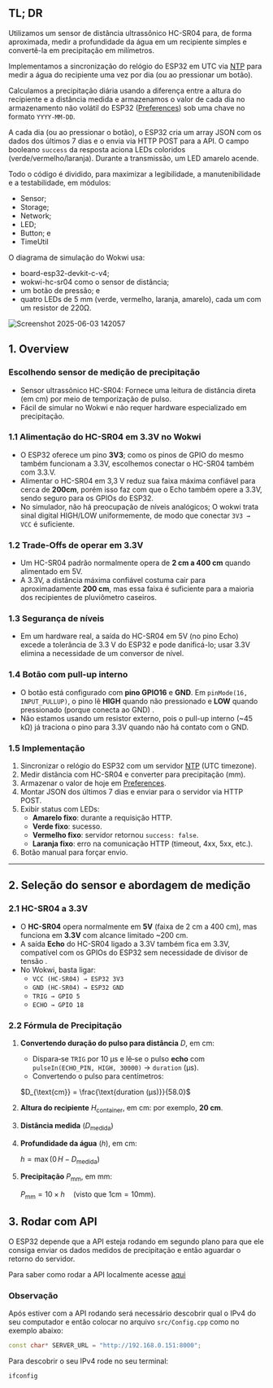 ## TL; DR

Utilizamos um sensor de distância ultrassônico HC-SR04 para, de forma aproximada, medir a profundidade da água em um recipiente simples e convertê-la em precipitação em milímetros.

Implementamos a sincronização do relógio do ESP32 em UTC via [NTP](https://en.wikipedia.org/wiki/Network_Time_Protocol)
para medir a água do recipiente uma vez por dia (ou ao pressionar um botão).

Calculamos a precipitação diária usando a diferença entre a altura do recipiente e a distância medida e armazenamos o valor de cada dia no armazenamento não volátil do ESP32 ([Preferences](https://docs.espressif.com/projects/arduino-esp32/en/latest/tutorials/preferences.html)) sob uma chave no formato `YYYY-MM-DD`.

A cada dia (ou ao pressionar o botão), o ESP32 cria um array JSON com os dados dos últimos 7 dias e o envia via HTTP POST para a API.
O campo booleano `success` da resposta aciona LEDs coloridos (verde/vermelho/laranja). Durante a transmissão, um LED amarelo acende.

Todo o código é dividido, para maximizar a legibilidade, a manutenibilidade e a testabilidade, em módulos:
* Sensor;
* Storage;
* Network;
* LED;
* Button; e
* TimeUtil 

O diagrama de simulação do Wokwi usa:
* board-esp32-devkit-c-v4;
* wokwi-hc-sr04 como o sensor de distância;
* um botão de pressão; e
* quatro LEDs de 5 mm (verde, vermelho, laranja, amarelo), cada um com um resistor de 220Ω.

![Screenshot 2025-06-03 142057](https://github.com/user-attachments/assets/072fc881-f43e-4819-9976-de19ed447afd)

## 1. Overview

### Escolhendo sensor de medição de precipitação

- Sensor ultrassônico HC-SR04: Fornece uma leitura de distância direta (em cm) por meio de temporização de pulso.
- Fácil de simular no Wokwi e não requer hardware especializado em precipitação.

### 1.1 Alimentação do HC-SR04 em 3.3V no Wokwi

- O ESP32 oferece um pino **3V3**; como os pinos de GPIO do mesmo também funcionam a 3.3V, escolhemos conectar o HC-SR04 também com 3.3.V.  
- Alimentar o HC-SR04 em 3,3 V reduz sua faixa máxima confiável para cerca de **200cm**, porém isso faz com que o Echo também opere a 3.3V, sendo seguro para os GPIOs do ESP32.  
- No simulador, não há preocupação de níveis analógicos; O wokwi trata sinal digital HIGH/LOW uniformemente, de modo que conectar `3V3 → VCC` é suficiente.  

### 1.2 Trade-Offs de operar em 3.3V

- Um HC-SR04 padrão normalmente opera de **2 cm a 400 cm** quando alimentado em 5V.  
- A 3.3V, a distância máxima confiável costuma cair para aproximadamente **200 cm**, mas essa faixa é suficiente para a maioria dos recipientes de pluviômetro caseiros.  

### 1.3 Segurança de níveis

- Em um hardware real, a saída do HC-SR04 em 5V (no pino Echo) excede a tolerância de 3.3 V do ESP32 e pode danificá-lo; usar 3.3V elimina a necessidade de um conversor de nível.  

### 1.4 Botão com pull-up interno

- O botão está configurado com **pino GPIO16** e **GND**. Em `pinMode(16, INPUT_PULLUP)`, o pino lê **HIGH** quando não pressionado e **LOW** quando pressionado (porque conecta ao GND) .  
- Não estamos usando um resistor externo, pois o pull-up interno (~45 kΩ) já traciona o pino para 3.3V quando não há contato com o GND.  

### 1.5 Implementação

1. Sincronizar o relógio do ESP32 com um servidor [NTP](https://en.wikipedia.org/wiki/Network_Time_Protocol) (UTC timezone).  
2. Medir distância com HC-SR04 e converter para precipitação (mm).  
3. Armazenar o valor de hoje em [Preferences](https://docs.espressif.com/projects/arduino-esp32/en/latest/tutorials/preferences.html).  
4. Montar JSON dos últimos 7 dias e enviar para o servidor via HTTP POST.  
5. Exibir status com LEDs:  
   - **Amarelo fixo**: durante a requisição HTTP.  
   - **Verde fixo**: sucesso.  
   - **Vermelho fixo**: servidor retornou `success: false`.  
   - **Laranja fixo**: erro na comunicação HTTP (timeout, 4xx, 5xx, etc.).  
6. Botão manual para forçar envio.  

---

## 2. Seleção do sensor e abordagem de medição

### 2.1 HC-SR04 a 3.3V

- O **HC-SR04** opera normalmente em **5V** (faixa de 2 cm a 400 cm), mas funciona em **3.3V** com alcance limitado ~200 cm.  
- A saída **Echo** do HC-SR04 ligado a 3.3V também fica em 3.3V, compatível com os GPIOs do ESP32 sem necessidade de divisor de tensão .  
- No Wokwi, basta ligar:  
  - `VCC (HC-SR04) → ESP32 3V3`  
  - `GND (HC-SR04) → ESP32 GND`  
  - `TRIG → GPIO 5`  
  - `ECHO → GPIO 18`  

### 2.2 Fórmula de Precipitação

1. **Convertendo duração do pulso para distância** $D$, em cm:  
   - Dispara‐se `TRIG` por 10 μs e lê‐se o pulso **echo** com `pulseIn(ECHO_PIN, HIGH, 30000)` → `duration` (μs).  
   - Convertendo o pulso para centímetros:
   
   $D_{\text{cm}} = \frac{\text{duration (μs)}}{58.0}$

2. **Altura do recipiente** $H_{\text{container}}$, em cm: por exemplo, **20 cm**.
3. **Distância medida** ($D_{\text{medida}}$)  
4. **Profundidade da água** ($h$), em cm:  
   
    $h = \max\bigl(0\, H - D_{\text{medida}}\bigr)$

5. **Precipitação** $P_{\text{mm}}$, em mm:  
   
   $P_{\text{mm}} = 10 \times h \quad(\text{visto que }1\text{cm} = 10\text{mm}).$

## 3. Rodar com API

O ESP32 depende que a API esteja rodando em segundo plano para que ele consiga enviar os dados medidos de precipitação e então aguardar o retorno do servidor.

Para saber como rodar a API localmente acesse [aqui](../api/readme.md)

### Observação
Após estiver com a API rodando será necessário descobrir qual o IPv4 do seu computador e então colocar no arquivo `src/Config.cpp` como no exemplo abaixo:
```c++
const char* SERVER_URL = "http://192.168.0.151:8000";
```

Para descobrir o seu IPv4 rode no seu terminal: 
```bash
ifconfig
```
